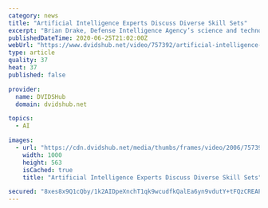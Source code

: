 ```yaml
---
category: news
title: "Artificial Intelligence Experts Discuss Diverse Skill Sets"
excerpt: "Brian Drake, Defense Intelligence Agency’s science and technology director of artificial intelligence, ,and Jane Pinells, the chief of test/evaluation of AI for the Defense Department’s Joint Artificial Intelligence Center,"
publishedDateTime: 2020-06-25T21:02:00Z
webUrl: "https://www.dvidshub.net/video/757392/artificial-intelligence-experts-discuss-diverse-skill-sets"
type: article
quality: 37
heat: 37
published: false

provider:
  name: DVIDSHub
  domain: dvidshub.net

topics:
  - AI

images:
  - url: "https://cdn.dvidshub.net/media/thumbs/frames/video/2006/757392/1000w_q75.jpg"
    width: 1000
    height: 563
    isCached: true
    title: "Artificial Intelligence Experts Discuss Diverse Skill Sets"

secured: "8xes8x9Q1cQby/1k2AIDpeXnchT1qk9wcudfkQalEa6yn9vdutY+tFQzCREAP81HvhHicjKTM3Unn7fscC3iBCIGTHvMk1W0yPHyg/P4CB/zH/e6NYOUh+wge/+HUdcqO+TFhEVxuB8Y7Na3sT4A5ry3bbvYrJiLBTxineKqesRiDMC+oMp9zbGWkqDk1oX5hMDEzA9tG3c3P69pFgjk4VLB5ugO1qi2aZbl9ebgb4qs4ZKOJ/ynd2pxszgrYjFvsOcEf9zFNOimB07ORTV5lP9/Dsrk5ctW1pswmXAV8yHpWA9Gy+kZBitLHtlfOUQzvnDwY0kLBTaJ+M7Gm8pvQg==;9R/+GSpi4TOLKQXQ7S21wQ=="
---
```


